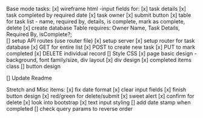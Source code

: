 Base mode tasks:
    [x] wireframe html
        -input fields for: 
            [x] task details
            [x] task completed by required date
            [x] task owner
        [x] submit button
        [x] table for task list
            - name, required by, details, is complete, mark as complete, delete
    [x] create database
        Table requires:
            Owner Name,
            Task Details,
            Required By,
            isComplete?;        
    [] setup API routes (use router file)
        [x] setup server
        [x] setup router for task database
        [x] GET for entire list
        [x] POST to create new task
        [x] PUT to mark completed
        [x] DELETE individual record
    [] Style CSS
        [x] page basic design
            -background, font family/size, div layout
        [x] div design
        [x] completed items class
        [] button design

[] Update Readme

Stretch and Misc items:
    [x] fix date format
    [x] clear input fields
    [x] finish button design
        [x] red/green for delete/submit
    [x] sweet alert
        [x] confirm for delete
    [x] look into bootstrap
        [x] text input styling
    [] add date stamp when completed
    [] check query params to reverse order
    

